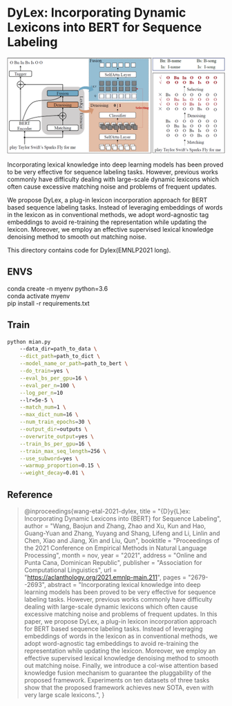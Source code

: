 # DyLex: Incorporating Dynamic Lexicons into BERT for Sequence Labeling
![dylex](dylex-overall.png)

Incorporating lexical knowledge into deep learning models has been proved to be very effective for sequence labeling tasks. However, previous works commonly have difficulty dealing with large-scale dynamic lexicons which often cause excessive matching noise and problems of frequent updates. 

We propose DyLex, a plug-in lexicon incorporation approach for BERT based sequence labeling tasks. Instead of leveraging embeddings of words in the lexicon as in conventional methods, we adopt word-agnostic tag embeddings to avoid re-training the representation while updating the lexicon. Moreover, we employ an effective supervised lexical knowledge denoising method to smooth out matching noise.

This directory contains code for Dylex(EMNLP2021 long).

## ENVS
conda create -n myenv python=3.6  
conda activate myenv  
pip install -r requirements.txt  

## Train

```bash
python mian.py 
    --data_dir=path_to_data \
    --dict_path=path_to_dict \
    --model_name_or_path=path_to_bert \
    --do_train=yes \
    --eval_bs_per_gpu=16 \
    --eval_per_n=100 \
    --log_per_n=10
    --lr=5e-5 \
    --match_num=1 \
    --max_dict_num=16 \
    --num_train_epochs=30 \
    --output_dir=outputs \
    --overwrite_output=yes \
    --train_bs_per_gpu=16 \
    --train_max_seq_length=256 \
    --use_subword=yes \
    --warmup_proportion=0.15 \
    --weight_decay=0.01 \
```

## Reference 
> @inproceedings{wang-etal-2021-dylex,
    title = "{D}y{L}ex: Incorporating Dynamic Lexicons into {BERT} for Sequence Labeling",
    author = "Wang, Baojun  and
      Zhang, Zhao  and
      Xu, Kun  and
      Hao, Guang-Yuan  and
      Zhang, Yuyang  and
      Shang, Lifeng  and
      Li, Linlin  and
      Chen, Xiao  and
      Jiang, Xin  and
      Liu, Qun",
    booktitle = "Proceedings of the 2021 Conference on Empirical Methods in Natural Language Processing",
    month = nov,
    year = "2021",
    address = "Online and Punta Cana, Dominican Republic",
    publisher = "Association for Computational Linguistics",
    url = "https://aclanthology.org/2021.emnlp-main.211",
    pages = "2679--2693",
    abstract = "Incorporating lexical knowledge into deep learning models has been proved to be very effective for sequence labeling tasks. However, previous works commonly have difficulty dealing with large-scale dynamic lexicons which often cause excessive matching noise and problems of frequent updates. In this paper, we propose DyLex, a plug-in lexicon incorporation approach for BERT based sequence labeling tasks. Instead of leveraging embeddings of words in the lexicon as in conventional methods, we adopt word-agnostic tag embeddings to avoid re-training the representation while updating the lexicon. Moreover, we employ an effective supervised lexical knowledge denoising method to smooth out matching noise. Finally, we introduce a col-wise attention based knowledge fusion mechanism to guarantee the pluggability of the proposed framework. Experiments on ten datasets of three tasks show that the proposed framework achieves new SOTA, even with very large scale lexicons.",
}